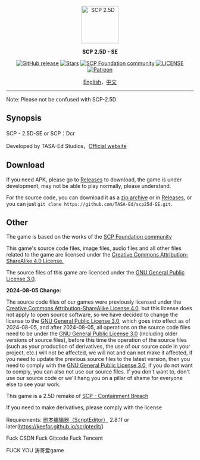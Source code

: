 <p align="center">
    <a href="https://www.tasaed.top" target="_blank" rel="noopener noreferrer">
        <img width="100" src="https://s2.loli.net/2024/07/22/zptoSGinU3s1Q45.png" alt="SCP 2.5D" />
    </a>
</p>

<p align="center"><b>SCP 2.5D - SE</b></p>

<p align="center">
<a href="https://github.com/TASA-Ed/scp25d-SE/releases"><img alt="GitHub release" src="https://img.shields.io/github/v/release/TASA-Ed/scp25d-SE.svg?style=flat-square&include_prereleases"/></a>
<a href="https://github.com/TASA-Ed/scp25d-SE/stargazers"><img alt="Stars" src="https://img.shields.io/github/stars/TASA-Ed/scp25d-SE?color=8ef6e4&style=flat-square"/></a>
<a href="https://scp-wiki.wikidot.com/"><img alt="SCP Foundation community" src="https://img.shields.io/badge/SCP%20Foundation-gray?style=flat-square&logo=scpfoundation"/></a>
<a href="https://github.com/TASA-Ed/scp25d-SE/blob/main/LICENSE"><img alt="LICENSE" src="https://img.shields.io/github/license/TASA-Ed/scp25d-SE?color=cecece&style=flat-square"/></a>
<a href="https://www.patreon.com/tasaed"><img alt="Patreon" src="https://img.shields.io/badge/Patreon-yellow?style=flat-square&logo=patreon"/></a>
</p>

<p align="center">
<a href="README.md">English</a>，<a href="README_zh_CN.md">中文</a>
</p>

---

Note: Please not be confused with SCP-2.5D

## Synopsis
SCP - 2.5D-SE or SCP：Dcr

Developed by TASA-Ed Studios，[Official website](https://www.tasaed.top/)
## Download
If you need APK, please go to [Releases](https://github.com/TASA-Ed/scp25d-SE/releases) to download, the game is under development, may not be able to play normally, please understand.

For the source code, you can download it as a [zip archive](https://github.com/TASA-Ed/scp25d-SE/archive/refs/heads/main.zip) or in [Releases](https://github.com/TASA-Ed/scp25d-SE/releases), or you can just `git clone https://github.com/TASA-Ed/scp25d-SE.git`.
## Other
The game is based on the works of the [SCP Foundation community](http://scp-wiki-cn.wikidot.com/ )

This game's source code files, image files, audio files and all other files related to the game are licensed under the [Creative Commons Attribution-ShareAlike 4.0 License.](https://creativecommons.org/licenses/by-sa/4.0/)

The source files of this game are licensed under the [GNU General Public License 3.0](https://www.gnu.org/licenses/gpl-3.0.html).

**2024-08-05 Change:**

The source code files of our games were previously licensed under the [Creative Commons Attribution-ShareAlike License 4.0](https://creativecommons.org/licenses/by-sa/4.0/), but this license does not apply to open source software, so we have decided to change the license to the [GNU General Public License 3.0](https://www.gnu.org/licenses/gpl-3.0.html), which goes into effect as of 2024-08-05, and after 2024-08-05, all operations on the source code files need to be under the [GNU General Public License 3.0](https://www.gnu.org/licenses/gpl-3.0.html) (including older versions of source files), before this time the operation of the source files (such as your production of derivatives, the use of our source code in your project, etc.) will not be affected, we will not and can not make it affected, if you need to update the previous source files to the latest version, then you need to comply with the [GNU General Public License 3.0](https://www.gnu.org/licenses/gpl-3.0.html), if you do not want to comply, you can also not use our source files. If you don't want to, don't use our source code or we'll hang you on a pillar of shame for everyone else to see your work.

This game is a 2.5D remake of [SCP - Containment Breach](https://github.com/Regalis11/scpcb/ )

If you need to make derivatives, please comply with the license

Requirements: [剧本编辑器（ScriptEditor）](https://1drv.ms/u/c/568ae44e1937060b/EepQHHiC-mBMlwPKWunDKIgBCRMEhFDYhQf4QFsWI8GrWw?e=U0P75r) 2.8.1f or later(https://keefor.github.io/scriptedit/)

Fuck CSDN
Fuck Gitcode
Fuck Tencent

FUCK YOU 涛哥爱game
